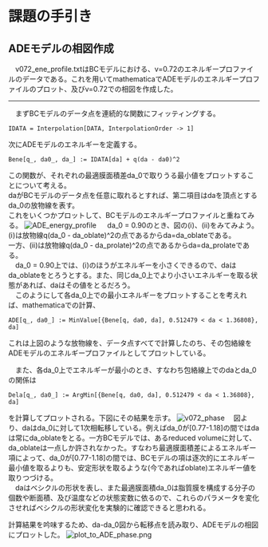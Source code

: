 # 課題の手引き
## ADEモデルの相図作成
　v072_ene_profile.txtはBCモデルにおける、v=0.72のエネルギープロファイルのデータである。これを用いてmathematicaでADEモデルのエネルギープロファイルのプロット、及びv=0.72での相図を作成した。  
 ***
 
 　まずBCモデルのデータ点を連続的な関数にフィッティングする。
   ```
   IDATA = Interpolation[DATA, InterpolationOrder -> 1]
   ```      
   
   次にADEモデルのエネルギーを定義する。
   ```
   Bene[q_, da0_, da_] := IDATA[da] + q(da - da0)^2
   ```
   この関数が、それぞれの最適膜面積差da_0で取りうる最小値をプロットすることについて考える。  
   daがBCモデルのデータ点を任意に取れるとすれば、第二項目はdaを頂点とするda_0の放物線を表す。  
   これをいくつかプロットして、BCモデルのエネルギープロファイルと重ねてみる。
   ![ADE_energy_profile](https://github.com/chibatoshikaze/SurfaceEvolver/blob/patch-4/BCtoADE/chiba/ADE_para.png)
  　
   da_0 = 0.90のとき、図の(ⅰ)、(ⅱ)をみてみよう。
   (ⅰ)は放物線q(da_0 - da_oblate)^2の点であるからda=da_oblateである。  
   一方、(ⅱ)は放物線q(da_0 - da_prolate)^2の点であるからda=da_prolateである。  
   　da_0 = 0.90上では、(ⅰ)のほうがエネルギーを小さくできるので、daはda_oblateをとろうとする。また、同じda_0上でより小さいエネルギーを取る状態があれば、daはその値をとるだろう。  
   　このようにして各da_0上での最小エネルギーをプロットすることを考えれば、mathematicaでの計算、
   ```
   ADE[q_, da0_] := MinValue[{Bene[q, da0, da], 0.512479 < da < 1.36808}, da]
   ```
  これは上図のような放物線を、データ点すべてで計算したのち、その包絡線をADEモデルのエネルギープロファイルとしてプロットしている。
  
  　また、各da_0上でエネルギーが最小のとき、すなわち包絡線上でのdaとda_0の関係は
   ```
   Dela[q_, da0_] := ArgMin[{Bene[q, da0, da], 0.512479 < da < 1.36808}, da]
   ```
   を計算してプロットされる。下図にその結果を示す。
![v072_phase](https://github.com/chibatoshikaze/SurfaceEvolver/blob/patch-4/BCtoADE/chiba/v072_argmin.png)
　図より、daはda_0に対して1次相転移している。例えばda_0が[0.77-1.18]の間ではdaは常にda_oblateをとる。一方BCモデルでは、あるreduced volumeに対して、da_oblateは一点しか許されなかった。すなわち最適膜面積差によるエネルギー項によって、da_0が[0.77-1.18]の間では、BCモデルの項は逐次的にエネルギー最小値を取るよりも、安定形状を取るような(今であればoblate)エネルギー値を取りつづける。   
 　daはベシクルの形状を表し、また最適膜面積da_0は脂質膜を構成する分子の個数や断面積、及び温度などの状態変数に依るので、これらのパラメータを変化させればベシクルの形状変化を実験的に確認できると思われる。   
  
  計算結果を吟味するため、da-da_0図から転移点を読み取り、ADEモデルの相図にプロットした。
![plot_to_ADE_phase.png](https://github.com/chibatoshikaze/SurfaceEvolver/blob/patch-4/BCtoADE/chiba/plot_to_ADE_phase.png)

